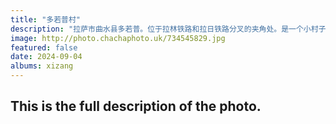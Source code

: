 ```yaml
---
title: "多若普村"
description: "拉萨市曲水县多若普。位于拉林铁路和拉日铁路分叉的夹角处。是一个小村子，村里的房子整齐划一，看起来像是集中建设的。我在网上查不到什么相关资料。"
image: http://photo.chachaphoto.uk/734545829.jpg
featured: false
date: 2024-09-04
albums: xizang
---
```


## This is the full description of the photo.
